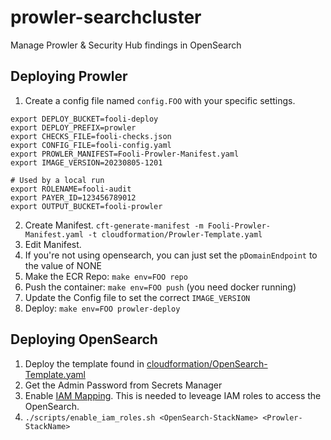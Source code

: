 # prowler-searchcluster

Manage Prowler & Security Hub findings in OpenSearch

## Deploying Prowler

1. Create a config file named `config.FOO` with your specific settings.
```
export DEPLOY_BUCKET=fooli-deploy
export DEPLOY_PREFIX=prowler
export CHECKS_FILE=fooli-checks.json
export CONFIG_FILE=fooli-config.yaml
export PROWLER_MANIFEST=Fooli-Prowler-Manifest.yaml
export IMAGE_VERSION=20230805-1201

# Used by a local run
export ROLENAME=fooli-audit
export PAYER_ID=123456789012
export OUTPUT_BUCKET=fooli-prowler
```

2. Create Manifest. `cft-generate-manifest -m Fooli-Prowler-Manifest.yaml -t cloudformation/Prowler-Template.yaml`
3. Edit Manifest.
  1. If you're not using opensearch, you can just set the `pDomainEndpoint` to the value of NONE
3. Make the ECR Repo: `make env=FOO repo`
4. Push the container:  `make env=FOO push` (you need docker running)
  1. Update the Config file to set the correct `IMAGE_VERSION`
5. Deploy: `make env=FOO prowler-deploy`


## Deploying OpenSearch

1. Deploy the template found in [cloudformation/OpenSearch-Template.yaml](cloudformation/OpenSearch-Template.yaml)
2. Get the Admin Password from Secrets Manager
2. Enable [IAM Mapping](https://docs.aws.amazon.com/opensearch-service/latest/developerguide/fgac.html#fgac-more-masters). This is needed to leveage IAM roles to access the OpenSearch.
  1. `./scripts/enable_iam_roles.sh <OpenSearch-StackName> <Prowler-StackName>`


